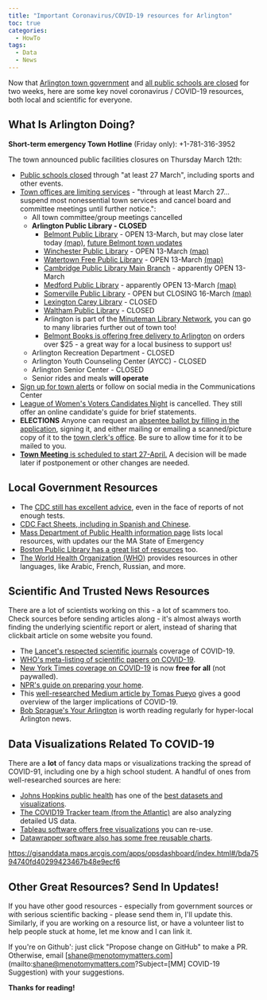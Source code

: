 ```yaml
---
title: "Important Coronavirus/COVID-19 resources for Arlington"
toc: true
categories:
  - HowTo
tags:
  - Data
  - News
---
```


Now that [Arlington town government](https://www.arlingtonma.gov/Home/Components/News/News/10023/1525) and [all public schools are closed](http://www.arlington.k12.ma.us/news//Arlington_Bedford_Belmont_Burlington_Lexington_and_Winchester_Schools_to_Close_Starting_Tomorrow_March_13th_through_at_Least_March_27th.pdf) 
for two weeks, here are some key novel coronavirus / COVID-19 
resources, both local and scientific for everyone.

## What Is Arlington Doing?

**Short-term emergency Town Hotline** (Friday only): +1-781-316-3952

The town announced public facilities closures on Thursday March 12th:

- [Public schools closed](http://www.arlington.k12.ma.us/news//Arlington_Bedford_Belmont_Burlington_Lexington_and_Winchester_Schools_to_Close_Starting_Tomorrow_March_13th_through_at_Least_March_27th.pdf) through "at least 27 March", including sports and other events.
- [Town offices are limiting services](https://www.arlingtonma.gov/Home/Components/News/News/10023/1525) - "through at least March 27... suspend most nonessential town services and cancel board and committee meetings until further notice.":
    - All town committee/group meetings cancelled
    - **Arlington Public Library - CLOSED**
        - [Belmont Public Library](https://belmontpubliclibrary.net/) - OPEN 13-March, but may close later today [(map)](https://goo.gl/maps/3BhZ7SMwCYoTzxme9), [future Belmont town updates](https://www.belmont-ma.gov/home/urgent-alerts/covid-19-information-for-the-town-of-belmont-find-all-updates-here)
        - [Winchester Public Library](https://www.winpublib.org/) - OPEN 13-March [(map)](https://goo.gl/maps/nWfFe6d7jWYT33dZ7)
        - [Watertown Free Public Library](https://www.watertownlib.org/) - OPEN 13-March [(map)](https://goo.gl/maps/5TnafVN93yuUnX4y6)
        - [Cambridge Public Library Main Branch](https://www.cambridgema.gov/cpl) - apparently OPEN 13-March
        - [Medford Public Library](http://www.medfordlibrary.org/) - apparently OPEN 13-March [(map)](https://g.page/Medford-Public-Library-temp?share)
        - [Somerville Public Library](https://www.somervillepubliclibrary.org/) - OPEN but CLOSING 16-March [(map)](https://goo.gl/maps/8fLxDtUWWzdJa8H19)
        - [Lexington Carey Library](https://www.carylibrary.org/coronavirus) - CLOSED
        - [Waltham Public Library](http://www.waltham.lib.ma.us/) - CLOSED
        - Arlington is part of the [Minuteman Library Network](https://www.minlib.net/our-libraries), you can go to many libraries further out of town too!
        - [Belmont Books is offering free delivery to Arlington](https://www.belmontbooks.com/free-delivery?shane) on orders over $25 - a great way for a local business to support us!
    - Arlington Recreation Department - CLOSED
    - Arlington Youth Counseling Center (AYCC) - CLOSED
    - Arlington Senior Center - CLOSED
    - Senior rides and meals **will operate**
- [Sign up for town alerts](https://www.arlingtonma.gov/communications-center) or follow on social media in the Communications Center
- [League of Women's Voters Candidates Night](http://www.lwva.com/elections.html#candnight) is cancelled.  They still offer an online candidate's guide for brief statements.
- **ELECTIONS** Anyone can request an [absentee ballot by filling in the application](https://www.arlingtonma.gov/home/showdocument?id=49768), signing it, and either mailing or emailing a scanned/picture copy of it to the [town clerk's office](https://www.arlingtonma.gov/Home/Components/BusinessDirectory/BusinessDirectory/35/).  Be sure to allow time for it to be mailed to you.
- [**Town Meeting** is scheduled to start 27-April.](https://www.arlingtonma.gov/town-governance/town-meeting)  A decision will be made later if postponement or other changes are needed.

## Local Government Resources

- The [CDC still has excellent advice](https://www.cdc.gov/coronavirus/2019-ncov/index.html), even in the face of reports of not enough tests.
- [CDC Fact Sheets, including in Spanish and Chinese](https://www.cdc.gov/coronavirus/2019-ncov/communication/factsheets.html).
- [Mass Department of Public Health information page](https://www.mass.gov/2019coronavirus) lists local resources, with updates our the MA State of Emergency
- [Boston Public Library has a great list of resources](https://www.bpl.org/blogs/post/covid-19-resources/) too.
- [The World Health Organization (WHO)](https://www.who.int/emergencies/diseases/novel-coronavirus-2019) provides resources in other languages, like Arabic, French, Russian, and more.

## Scientific And Trusted News Resources

There are a lot of scientists working on this - a lot of scammers too.  
Check sources before sending articles along - it's almost always worth finding 
the underlying scientific report or alert, instead of sharing that clickbait 
article on some website you found.

- The [Lancet's respected scientific journals](https://www.thelancet.com/coronavirus) coverage of COVID-19.
- [WHO's meta-listing of scientific papers on COVID-19](https://www.who.int/emergencies/diseases/novel-coronavirus-2019/global-research-on-novel-coronavirus-2019-ncov).
- [New York Times coverage on COVID-19](https://www.nytimes.com/news-event/coronavirus) is now **free for all** (not paywalled).
- [NPR's guide on preparing your home](https://www.npr.org/sections/goatsandsoda/2020/02/26/809650625/a-guide-how-to-prepare-your-home-for-coronavirus).
- This [well-researched Medium article by Tomas Pueyo](https://medium.com/@tomaspueyo/coronavirus-act-today-or-people-will-die-f4d3d9cd99ca) gives a good overview of the larger implications of COVID-19.
- [Bob Sprague's Your Arlington](https://www.yourarlington.com/) is worth reading regularly for hyper-local Arlington news.

## Data Visualizations Related To COVID-19

There are a **lot** of fancy data maps or visualizations tracking the 
spread of COVID-91, including one by a high school student.  A handful
 of ones from well-researched sources are here:

- [Johns Hopkins public health](https://systems.jhu.edu/research/public-health/ncov/) has one of the [best datasets and visualizations](https://www.arcgis.com/apps/opsdashboard/index.html#/bda7594740fd40299423467b48e9ecf6).
- [The COVID19 Tracker team (from the Atlantic)](https://covidtracking.com/) are also analyzing detailed US data.
- [Tableau software offers free visualizations](https://www.tableau.com/covid-19-coronavirus-data-resources) you can re-use.
- [Datawrapper software also has some free reusable charts](https://blog.datawrapper.de/coronaviruscharts/#column-chart-Germany).


 https://gisanddata.maps.arcgis.com/apps/opsdashboard/index.html#/bda7594740fd40299423467b48e9ecf6

## Other Great Resources? Send In Updates!

If you have other good resources - especially from government sources 
or with serious scientific backing - please send them in, I'll update this.  
Similarly, if you are working on a resource list, or have a volunteer 
list to help people stuck at home, let me know and I can link it.

If you're on Github': just click "Propose change on GitHub" to make a PR. 
Otherwise, email [shane@menotomymatters.com](mailto:shane@menotomymatters.com?Subject=[MM] COVID-19 Suggestion) with your suggestions.

**Thanks for reading!**

